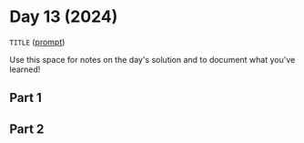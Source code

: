 # Day 13 (2024)

`TITLE` ([prompt](https://adventofcode.com/2024/day/13))

Use this space for notes on the day's solution and to document what you've learned!

## Part 1

## Part 2

